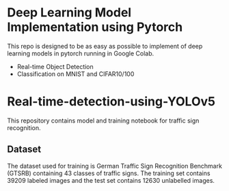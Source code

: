 # Deep Learning Model Implementation using Pytorch
This repo is designed to be as easy as possible to implement of deep learning models in pytorch running in Google Colab. 
* Real-time Object Detection
* Classification on MNIST and CIFAR10/100



# Real-time-detection-using-YOLOv5

This repository contains model and training notebook for traffic sign recognition. 

## Dataset 

The dataset used for training is German Traffic Sign Recognition Benchmark (GTSRB) containing 43 classes of traffic signs. The training set contains 39209 labeled images and the test set contains 12630 unlabelled images.

